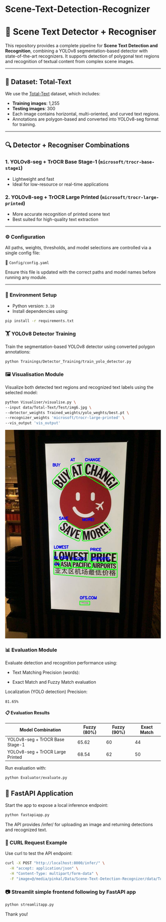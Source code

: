 # Scene-Text-Detection-Recognizer
# 📘 Scene Text Detector + Recogniser

This repository provides a complete pipeline for **Scene Text Detection and Recognition**, combining a YOLOv8 segmentation-based detector with state-of-the-art recognizers. It supports detection of polygonal text regions and recognition of textual content from complex scene images.

---

## 📂 Dataset: Total-Text

We use the [Total-Text](https://github.com/cs-chan/Total-Text-Dataset) dataset, which includes:
- **Training images**: 1,255  
- **Testing images**: 300  
- Each image contains horizontal, multi-oriented, and curved text regions.
- Annotations are polygon-based and converted into YOLOv8-seg format for training.

---

## 🔍 Detector + Recogniser Combinations

### 1. YOLOv8-seg + TrOCR Base Stage-1 (`microsoft/trocr-base-stage1`)
- Lightweight and fast
- Ideal for low-resource or real-time applications

### 2. YOLOv8-seg + TrOCR Large Printed (`microsoft/trocr-large-printed`)
- More accurate recognition of printed scene text
- Best suited for high-quality text extraction

---

### ⚙️ Configuration

All paths, weights, thresholds, and model selections are controlled via a single config file:

📁 `Config/config.yaml`

Ensure this file is updated with the correct paths and model names before running any module.

---

### 🧪 Environment Setup

- Python version: `3.10`
- Install dependencies using:

```bash
pip install -r requirements.txt
```



### 🏋️ YOLOv8 Detector Training

Train the segmentation-based YOLOv8 detector using converted polygon annotations:

```bash
python Trainings/Detector_Training/train_yolo_detector.py
```


### 🖼️ Visualisation Module
Visualize both detected text regions and recognized text labels using the selected model:

```bash
python Visualiser/visualise.py \
--input data/Total-Text/Test/img6.jpg \
--detector_weights Trained_weights/yolo_weghts/best.pt \
--recognizer_weights 'microsoft/trocr-large-printed' \
--vis_output 'vis_output'
```

![Visualised Output](vis_output/output_1752401650.jpg)

### 📊 Evaluation Module
Evaluate detection and recognition performance using:

- Text Matching Precision (words):

- Exact Match and Fuzzy Match evaluation

Localization (YOLO detection) Precision:

`81.65%`

#### 📋 Evaluation Results

| Model Combination                | Fuzzy (80%) | Fuzzy (90%) | Exact Match  |
|----------------------------------|-------------|-------------|--------------|
| YOLOv8-seg + TrOCR Base Stage-1  | 65.62       | 60          | 44           |
| YOLOv8-seg + TrOCR Large Printed | 68.54       | 62          | 50           |

Run evaluation with:

```bash
python Evaluator/evaluate.py
```

## 🚀 FastAPI Application
Start the app to expose a local inference endpoint:

```bash
python fastapiapp.py
```
The API provides /infer/ for uploading an image and returning detections and recognized text.

### 📡 CURL Request Example
Use curl to test the API endpoint:

```bash
curl -X POST "http://localhost:8000/infer/" \
  -H "accept: application/json" \
  -H "Content-Type: multipart/form-data" \
  -F "image=@/media/pinkal/Data/Scene-Text-Detection-Recognizer/data/Total-Text/Test/img6.jpg"
```

### 📷 Streamlit simple frontend following by FastAPI app

```bash
python streamlitapp.py
```

Thank you!
